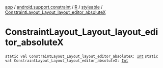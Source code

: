 [app](../../../index.md) / [android.support.constraint](../../index.md) / [R](../index.md) / [styleable](index.md) / [ConstraintLayout_Layout_layout_editor_absoluteX](.)

# ConstraintLayout_Layout_layout_editor_absoluteX

`static val ConstraintLayout_Layout_layout_editor_absoluteX: `[`Int`](https://kotlinlang.org/api/latest/jvm/stdlib/kotlin/-int/index.html)
`static val ConstraintLayout_Layout_layout_editor_absoluteX: `[`Int`](https://kotlinlang.org/api/latest/jvm/stdlib/kotlin/-int/index.html)